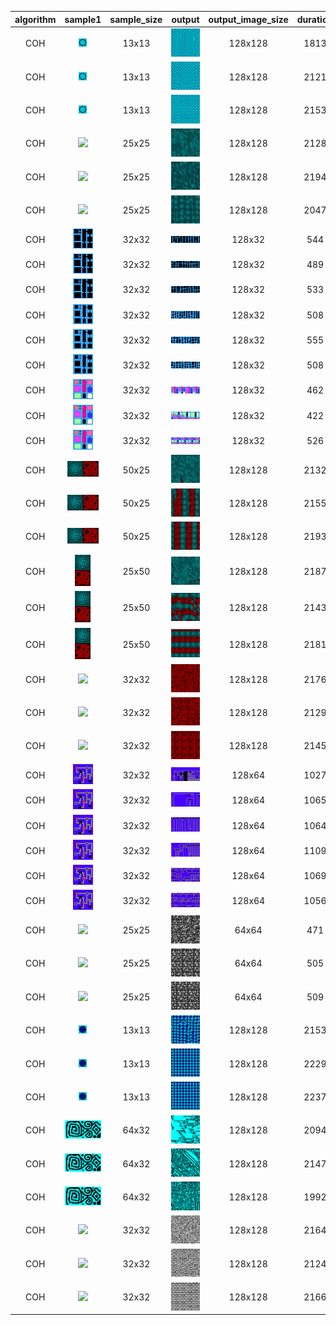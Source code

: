 | algorithm | sample1 | sample_size | output | output_image_size | duration | seed | algorithm_parameters |
|:----:|:----:|:----:|:----:|:----:|:----:|:----:|:----:|
|COH|<img src="Samples/ball.png">|13x13|<img src="ExperimentsCOH2/Output/ball1.png">|128x128|1813|42|neighborhood=3, K=2|
|COH|<img src="Samples/ball.png">|13x13|<img src="ExperimentsCOH2/Output/ball2.png">|128x128|2121|42|neighborhood=4, K=2|
|COH|<img src="Samples/ball.png">|13x13|<img src="ExperimentsCOH2/Output/ball3.png">|128x128|2153|42|neighborhood=5, K=2|
|COH|<img src="Samples/bluehalls.png">|25x25|<img src="ExperimentsCOH2/Output/bluehalls1.png">|128x128|2128|42|neighborhood=1, K=2|
|COH|<img src="Samples/bluehalls.png">|25x25|<img src="ExperimentsCOH2/Output/bluehalls2.png">|128x128|2194|42|neighborhood=2, K=2|
|COH|<img src="Samples/bluehalls.png">|25x25|<img src="ExperimentsCOH2/Output/bluehalls3.png">|128x128|2047|42|neighborhood=3, K=2|
|COH|<img src="Samples/city.png">|32x32|<img src="ExperimentsCOH2/Output/city1.png">|128x32|544|42|neighborhood=3, K=2|
|COH|<img src="Samples/city.png">|32x32|<img src="ExperimentsCOH2/Output/city2.png">|128x32|489|42|neighborhood=4, K=2|
|COH|<img src="Samples/city.png">|32x32|<img src="ExperimentsCOH2/Output/city3.png">|128x32|533|42|neighborhood=5, K=2|
|COH|<img src="Samples/city2.png">|32x32|<img src="ExperimentsCOH2/Output/cityb1.png">|128x32|508|42|neighborhood=3, K=2|
|COH|<img src="Samples/city2.png">|32x32|<img src="ExperimentsCOH2/Output/cityb2.png">|128x32|555|42|neighborhood=4, K=2|
|COH|<img src="Samples/city2.png">|32x32|<img src="ExperimentsCOH2/Output/cityb3.png">|128x32|508|42|neighborhood=5, K=2|
|COH|<img src="Samples/city3.png">|32x32|<img src="ExperimentsCOH2/Output/cityc1.png">|128x32|462|42|neighborhood=3, K=2|
|COH|<img src="Samples/city3.png">|32x32|<img src="ExperimentsCOH2/Output/cityc2.png">|128x32|422|42|neighborhood=4, K=2|
|COH|<img src="Samples/city3.png">|32x32|<img src="ExperimentsCOH2/Output/cityc3.png">|128x32|526|42|neighborhood=5, K=2|
|COH|<img src="Samples/halls_and_foam.png">|50x25|<img src="ExperimentsCOH2/Output/halls_and_foam1.png">|128x128|2132|42|neighborhood=1, K=2|
|COH|<img src="Samples/halls_and_foam.png">|50x25|<img src="ExperimentsCOH2/Output/halls_and_foam2.png">|128x128|2155|42|neighborhood=2, K=2|
|COH|<img src="Samples/halls_and_foam.png">|50x25|<img src="ExperimentsCOH2/Output/halls_and_foam3.png">|128x128|2193|42|neighborhood=3, K=2|
|COH|<img src="Samples/halls_and_foam_v.png">|25x50|<img src="ExperimentsCOH2/Output/halls_and_foam_v1.png">|128x128|2187|42|neighborhood=1, K=2|
|COH|<img src="Samples/halls_and_foam_v.png">|25x50|<img src="ExperimentsCOH2/Output/halls_and_foam_v2.png">|128x128|2143|42|neighborhood=2, K=2|
|COH|<img src="Samples/halls_and_foam_v.png">|25x50|<img src="ExperimentsCOH2/Output/halls_and_foam_v3.png">|128x128|2181|42|neighborhood=3, K=2|
|COH|<img src="Samples/redfoam.png">|32x32|<img src="ExperimentsCOH2/Output/redfoam1.png">|128x128|2176|42|neighborhood=1, K=2|
|COH|<img src="Samples/redfoam.png">|32x32|<img src="ExperimentsCOH2/Output/redfoam2.png">|128x128|2129|42|neighborhood=2, K=2|
|COH|<img src="Samples/redfoam.png">|32x32|<img src="ExperimentsCOH2/Output/redfoam3.png">|128x128|2145|42|neighborhood=3, K=2|
|COH|<img src="Samples/sgraph.png">|32x32|<img src="ExperimentsCOH2/Output/sgraph1.png">|128x64|1027|42|neighborhood=1, K=2|
|COH|<img src="Samples/sgraph.png">|32x32|<img src="ExperimentsCOH2/Output/sgraph2.png">|128x64|1065|42|neighborhood=2, K=2|
|COH|<img src="Samples/sgraph.png">|32x32|<img src="ExperimentsCOH2/Output/sgraph3.png">|128x64|1064|42|neighborhood=3, K=2|
|COH|<img src="Samples/sgraph.png">|32x32|<img src="ExperimentsCOH2/Output/sgraph4.png">|128x64|1109|42|neighborhood=4, K=2|
|COH|<img src="Samples/sgraph.png">|32x32|<img src="ExperimentsCOH2/Output/sgraph5.png">|128x64|1069|42|neighborhood=5, K=2|
|COH|<img src="Samples/sgraph.png">|32x32|<img src="ExperimentsCOH2/Output/sgraph6.png">|128x64|1056|42|neighborhood=6, K=2|
|COH|<img src="Samples/skulls.png">|25x25|<img src="ExperimentsCOH2/Output/skulls1.png">|64x64|471|42|neighborhood=1, K=2|
|COH|<img src="Samples/skulls.png">|25x25|<img src="ExperimentsCOH2/Output/skulls2.png">|64x64|505|42|neighborhood=2, K=2|
|COH|<img src="Samples/skulls.png">|25x25|<img src="ExperimentsCOH2/Output/skulls3.png">|64x64|509|42|neighborhood=3, K=2|
|COH|<img src="Samples/solid_ball.png">|13x13|<img src="ExperimentsCOH2/Output/solid_ball1.png">|128x128|2153|42|neighborhood=3, K=2|
|COH|<img src="Samples/solid_ball.png">|13x13|<img src="ExperimentsCOH2/Output/solid_ball2.png">|128x128|2229|42|neighborhood=4, K=2|
|COH|<img src="Samples/solid_ball.png">|13x13|<img src="ExperimentsCOH2/Output/solid_ball3.png">|128x128|2237|42|neighborhood=5, K=2|
|COH|<img src="Samples/square_spiral.png">|64x32|<img src="ExperimentsCOH2/Output/square_spiral1.png">|128x128|2094|42|neighborhood=1, K=2|
|COH|<img src="Samples/square_spiral.png">|64x32|<img src="ExperimentsCOH2/Output/square_spiral2.png">|128x128|2147|42|neighborhood=2, K=2|
|COH|<img src="Samples/square_spiral.png">|64x32|<img src="ExperimentsCOH2/Output/square_spiral3.png">|128x128|1992|42|neighborhood=3, K=2|
|COH|<img src="Samples/wall.png">|32x32|<img src="ExperimentsCOH2/Output/wall1.png">|128x128|2164|42|neighborhood=1, K=2|
|COH|<img src="Samples/wall.png">|32x32|<img src="ExperimentsCOH2/Output/wall2.png">|128x128|2124|42|neighborhood=2, K=2|
|COH|<img src="Samples/wall.png">|32x32|<img src="ExperimentsCOH2/Output/wall3.png">|128x128|2166|42|neighborhood=3, K=2|

